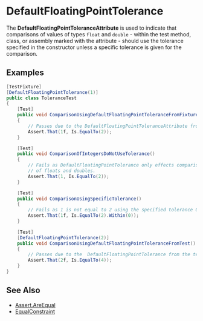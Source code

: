 # DefaultFloatingPointTolerance

The **DefaultFloatingPointToleranceAttribute** is used to indicate that
comparisons of values of types `float` and `double` - within the test method,
class, or assembly marked with the attribute - should use the tolerance
specified in the constructor unless a specific tolerance is given for the
comparison.

## Examples

```csharp
[TestFixture]
[DefaultFloatingPointTolerance(1)]
public class ToleranceTest
{
    [Test]
    public void ComparisonUsingDefaultFloatingPointToleranceFromFixture()
    {
        // Passes due to the DefaultFloatingPointToleranceAttribute from the fixture.
        Assert.That(1f, Is.EqualTo(2));
    }

    [Test]
    public void ComparisonOfIntegersDoNotUseTolerance()
    {
        // Fails as DefaultFloatingPointTolerance only effects comparisons
        // of floats and doubles.
        Assert.That(1, Is.EqualTo(2));
    }

    [Test]
    public void ComparisonUsingSpecificTolerance()
    {
        // Fails as 1 is not equal to 2 using the specified tolerance 0.
        Assert.That(1f, Is.EqualTo(2).Within(0));
    }

    [Test]
    [DefaultFloatingPointTolerance(2)]
    public void ComparisonUsingDefaultFloatingPointToleranceFromTest()
    {
        // Passes due to the  DefaultFloatingPointTolerance from the test.
        Assert.That(2f, Is.EqualTo(4));
    }
}
```

## See Also

* [Assert.AreEqual](../assertions/classic-assertions/Assert.AreEqual.md)
* [EqualConstraint](../constraints/EqualConstraint.md)

